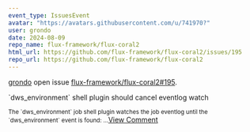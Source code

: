 ```yaml
---
event_type: IssuesEvent
avatar: "https://avatars.githubusercontent.com/u/741970?"
user: grondo
date: 2024-08-09
repo_name: flux-framework/flux-coral2
html_url: https://github.com/flux-framework/flux-coral2/issues/195
repo_url: https://github.com/flux-framework/flux-coral2
---
```


<a href='https://github.com/grondo' target='_blank'>grondo</a> open issue <a href='https://github.com/flux-framework/flux-coral2/issues/195' target='_blank'>flux-framework/flux-coral2#195</a>.

<p>`dws_environment` shell plugin should cancel eventlog watch</p><small>The `dws_environment` job shell plugin watches the job eventlog until the `dws_environment` event is found:...</small><a href='https://github.com/flux-framework/flux-coral2/issues/195' target='_blank'>View Comment</a>
